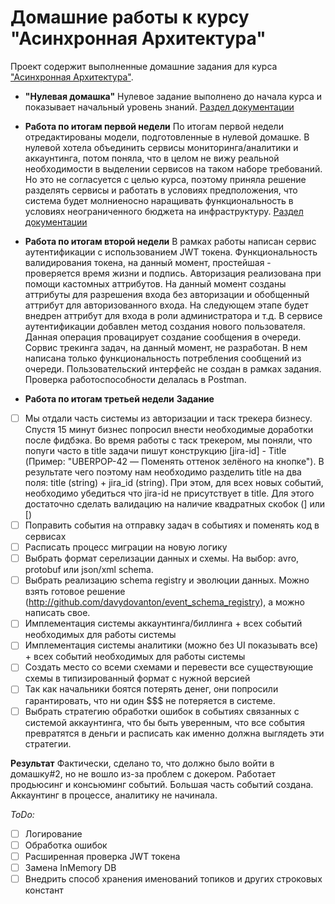 # Домашние работы к курсу "Асинхронная Архитектура"

Проект содержит выполненные домашние задания для курса ["Асинхронная Архитектура"](https://education.borshev.com/architecture).

- **"Нулевая домашка"**
Нулевое задание выполнено до начала курса и показывает начальный уровень знаний.
[Раздел документации](homework-0)

- **Работа по итогам первой недели**
По итогам первой недели отредактированы модели, подготовленные в нулевой домашке.
В нулевой хотела объединить сервисы мониторинга/аналитики и аккаунтинга, потом поняла, что в целом не вижу
реальной необходимости в выделении сервисов на таком наборе требований. Но это не согласуется с целью курса, поэтому
приняла решение разделять сервисы и работать в условиях предположения, что система будет молниеносно наращивать
функциональность в условиях неограниченного бюджета на инфраструктуру.
[Раздел документации](homework-1)

- **Работа по итогам второй недели**
В рамках работы написан сервис аутентификации с использованием JWT токена. Функциональность валидирования токена, на 
данный момент, простейшая - проверяется время жизни и подпись.
Авторизация реализована при помощи кастомных аттрибутов. На данный момент созданы аттрибуты для разрешения входа без 
авторизации и обобщенный аттрибут для авторизованного входа. На следующем этапе будет внедрен аттрибут для входа в роли 
администратора и т.д.
В сервисе аутентификации добавлен метод создания нового пользователя. Данная операция провацирует создание сообщения в
очереди. 
Сорвис трекинга задач, на данный момент, не разработан. В нем написана только функциональность потребления сообщений из 
очереди.
Пользовательский интерфейс не создан в рамках задания. Проверка работоспособности делалась в Postman.

- **Работа по итогам третьей недели**
**Задание**
- [ ] Мы отдали часть системы из авторизации и таск трекера бизнесу. Спустя 15 минут бизнес попросил внести необходимые доработки после фидбэка.
Во время работы с таск трекером, мы поняли, что попуги часто в title задачи пишут конструкцию [jira-id] - Title (Пример: "UBERPOP-42 — Поменять оттенок зелёного на кнопке"). В результате чего поэтому нам необходимо разделить title на два поля: title (string) + jira_id (string). При этом, для всех новых событий, необходимо убедиться что jira-id не присутствует в title. Для этого достаточно сделать валидацию на наличие квадратных скобок (] или [)
- [ ] Поправить события на отправку задач в событиях и поменять код в сервисах
- [ ] Расписать процесс миграции на новую логику
- [ ] Выбрать формат серелизации данных и схемы. На выбор: avro, protobuf или json/xml schema.
- [ ] Выбрать реализацию schema registry и эволюции данных. Можно взять готовое решение (http://github.com/davydovanton/event_schema_registry), а можно написать свое.
- [ ] Имплементация системы аккаунтинга/биллинга + всех событий необходимых для работы системы
- [ ] Имплементация системы аналитики (можно без UI показывать все) + всех событий необходимых для работы системы
- [ ] Создать место со всеми схемами и перевести все существующие схемы в типизированный формат с нужной версией
- [ ] Так как начальники боятся потерять денег, они попросили гарантировать, что ни один $$$ не потеряется в системе.
- [ ] Выбрать стратегию обработки ошибок в событиях связанных с системой аккаунтинга, что бы быть уверенным, что все события превратятся в деньги и расписать как именно должна выглядеть эти стратегии.

**Результат**
Фактически, сделано то, что должно было войти в домашку#2, но не вошло из-за проблем с докером. Работает продьюсинг и консьюминг событий. Большая часть событий создана. Аккаунтинг в процессе, аналитику не начинала.


*ToDo:*
- [ ] Логирование
- [ ] Обработка ошибок
- [ ] Расширенная проверка JWT токена
- [ ] Замена InMemory DB
- [ ] Внедрить способ хранения именований топиков и других строковых констант